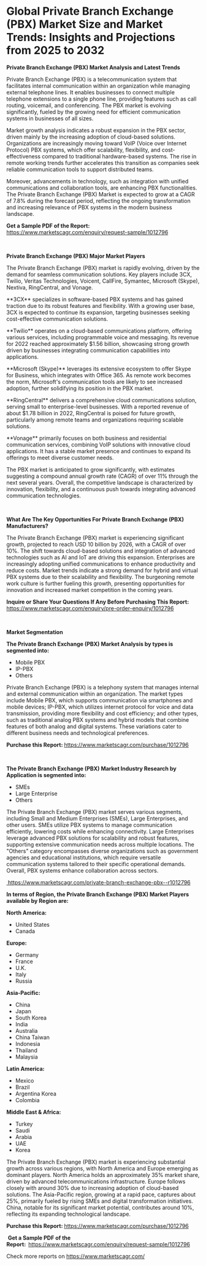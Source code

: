 <p><h1>Global Private Branch Exchange (PBX) Market Size and Market Trends: Insights and Projections from 2025 to 2032</h1></p><p><strong>Private Branch Exchange (PBX) Market Analysis and Latest Trends</strong></p>
<p><p>Private Branch Exchange (PBX) is a telecommunication system that facilitates internal communication within an organization while managing external telephone lines. It enables businesses to connect multiple telephone extensions to a single phone line, providing features such as call routing, voicemail, and conferencing. The PBX market is evolving significantly, fueled by the growing need for efficient communication systems in businesses of all sizes.</p><p>Market growth analysis indicates a robust expansion in the PBX sector, driven mainly by the increasing adoption of cloud-based solutions. Organizations are increasingly moving toward VoIP (Voice over Internet Protocol) PBX systems, which offer scalability, flexibility, and cost-effectiveness compared to traditional hardware-based systems. The rise in remote working trends further accelerates this transition as companies seek reliable communication tools to support distributed teams.</p><p>Moreover, advancements in technology, such as integration with unified communications and collaboration tools, are enhancing PBX functionalities. The Private Branch Exchange (PBX) Market is expected to grow at a CAGR of 7.8% during the forecast period, reflecting the ongoing transformation and increasing relevance of PBX systems in the modern business landscape.</p></p>
<p><strong>Get a Sample PDF of the Report:&nbsp;</strong> <a href="https://www.marketscagr.com/enquiry/request-sample/1012796?utm_campaign=3561&utm_medium=2&utm_source=Github&utm_content=ia&utm_term=08042025&utm_id=private-branch-exchange-pbx">https://www.marketscagr.com/enquiry/request-sample/1012796</a></p>
<p>&nbsp;</p>
<p><strong>Private Branch Exchange (PBX) Major Market Players</strong></p>
<p><p>The Private Branch Exchange (PBX) market is rapidly evolving, driven by the demand for seamless communication solutions. Key players include 3CX, Twilio, Veritas Technologies, Voicent, CallFire, Symantec, Microsoft (Skype), Nextiva, RingCentral, and Vonage.</p><p>**3CX** specializes in software-based PBX systems and has gained traction due to its robust features and flexibility. With a growing user base, 3CX is expected to continue its expansion, targeting businesses seeking cost-effective communication solutions.</p><p>**Twilio** operates on a cloud-based communications platform, offering various services, including programmable voice and messaging. Its revenue for 2022 reached approximately $1.56 billion, showcasing strong growth driven by businesses integrating communication capabilities into applications.</p><p>**Microsoft (Skype)** leverages its extensive ecosystem to offer Skype for Business, which integrates with Office 365. As remote work becomes the norm, Microsoft's communication tools are likely to see increased adoption, further solidifying its position in the PBX market.</p><p>**RingCentral** delivers a comprehensive cloud communications solution, serving small to enterprise-level businesses. With a reported revenue of about $1.78 billion in 2022, RingCentral is poised for future growth, particularly among remote teams and organizations requiring scalable solutions.</p><p>**Vonage** primarily focuses on both business and residential communication services, combining VoIP solutions with innovative cloud applications. It has a stable market presence and continues to expand its offerings to meet diverse customer needs.</p><p>The PBX market is anticipated to grow significantly, with estimates suggesting a compound annual growth rate (CAGR) of over 11% through the next several years. Overall, the competitive landscape is characterized by innovation, flexibility, and a continuous push towards integrating advanced communication technologies.</p></p>
<p>&nbsp;</p>
<p><strong>What Are The Key Opportunities For Private Branch Exchange (PBX) Manufacturers?</strong></p>
<p><p>The Private Branch Exchange (PBX) market is experiencing significant growth, projected to reach USD 10 billion by 2026, with a CAGR of over 10%. The shift towards cloud-based solutions and integration of advanced technologies such as AI and IoT are driving this expansion. Enterprises are increasingly adopting unified communications to enhance productivity and reduce costs. Market trends indicate a strong demand for hybrid and virtual PBX systems due to their scalability and flexibility. The burgeoning remote work culture is further fueling this growth, presenting opportunities for innovation and increased market competition in the coming years.</p></p>
<p><strong>Inquire or Share Your Questions If Any Before Purchasing This Report:</strong> <a href="https://www.marketscagr.com/enquiry/pre-order-enquiry/1012796?utm_campaign=3561&utm_medium=2&utm_source=Github&utm_content=ia&utm_term=08042025&utm_id=private-branch-exchange-pbx">https://www.marketscagr.com/enquiry/pre-order-enquiry/1012796</a></p>
<p>&nbsp;</p>
<p><strong>Market Segmentation</strong></p>
<p><strong>The Private Branch Exchange (PBX) Market Analysis by types is segmented into:</strong></p>
<p><ul><li>Mobile PBX</li><li>IP-PBX</li><li>Others</li></ul></p>
<p><p>Private Branch Exchange (PBX) is a telephony system that manages internal and external communication within an organization. The market types include Mobile PBX, which supports communication via smartphones and mobile devices; IP-PBX, which utilizes internet protocol for voice and data transmission, providing more flexibility and cost efficiency; and other types, such as traditional analog PBX systems and hybrid models that combine features of both analog and digital systems. These variations cater to different business needs and technological preferences.</p></p>
<p><strong>Purchase this Report:&nbsp;</strong><a href="https://www.marketscagr.com/purchase/1012796?utm_campaign=3561&utm_medium=2&utm_source=Github&utm_content=ia&utm_term=08042025&utm_id=private-branch-exchange-pbx">https://www.marketscagr.com/purchase/1012796</a></p>
<p>&nbsp;</p>
<p><strong>The Private Branch Exchange (PBX) Market Industry Research by Application is segmented into:</strong></p>
<p><ul><li>SMEs</li><li>Large Enterprise</li><li>Others</li></ul></p>
<p><p>The Private Branch Exchange (PBX) market serves various segments, including Small and Medium Enterprises (SMEs), Large Enterprises, and other users. SMEs utilize PBX systems to manage communication efficiently, lowering costs while enhancing connectivity. Large Enterprises leverage advanced PBX solutions for scalability and robust features, supporting extensive communication needs across multiple locations. The "Others" category encompasses diverse organizations such as government agencies and educational institutions, which require versatile communication systems tailored to their specific operational demands. Overall, PBX systems enhance collaboration across sectors.</p></p>
<p><a href="https://www.marketscagr.com/private-branch-exchange-pbx--r1012796?utm_campaign=3561&utm_medium=2&utm_source=Github&utm_content=ia&utm_term=08042025&utm_id=private-branch-exchange-pbx">&nbsp;https://www.marketscagr.com/private-branch-exchange-pbx--r1012796</a></p>
<p><strong>In terms of Region, the Private Branch Exchange (PBX) Market Players available by Region are:</strong></p>
<p>
    <p> <strong> North America: </strong>
        <ul>
            <li>United States</li>
            <li>Canada</li>
        </ul>
        </p> 
    <p> <strong> Europe: </strong>
        <ul>
            <li>Germany</li>
            <li>France</li>
            <li>U.K.</li>
            <li>Italy</li>
            <li>Russia</li>
        </ul>
        </p> 
    <p> <strong> Asia-Pacific: </strong>
        <ul>
            <li>China</li>
            <li>Japan</li>
            <li>South Korea</li>
            <li>India</li>
            <li>Australia</li>
            <li>China Taiwan</li>
            <li>Indonesia</li>
            <li>Thailand</li>
            <li>Malaysia</li>
        </ul>
        </p> 
    <p> <strong> Latin America: </strong>
        <ul>
            <li>Mexico</li>
            <li>Brazil</li>
            <li>Argentina Korea</li>
            <li>Colombia</li>
        </ul>
        </p> 
    <p> <strong> Middle East & Africa: </strong>
        <ul>
            <li>Turkey</li>
            <li>Saudi</li>
            <li>Arabia</li>
            <li>UAE</li>
            <li>Korea</li>
        </ul>
    </p>
    </p>
<p><p>The Private Branch Exchange (PBX) market is experiencing substantial growth across various regions, with North America and Europe emerging as dominant players. North America holds an approximately 35% market share, driven by advanced telecommunications infrastructure. Europe follows closely with around 30% due to increasing adoption of cloud-based solutions. The Asia-Pacific region, growing at a rapid pace, captures about 25%, primarily fueled by rising SMEs and digital transformation initiatives. China, notable for its significant market potential, contributes around 10%, reflecting its expanding technological landscape.</p></p>
<p><strong>Purchase this Report: </strong><a href="https://www.marketscagr.com/purchase/1012796?utm_campaign=3561&utm_medium=2&utm_source=Github&utm_content=ia&utm_term=08042025&utm_id=private-branch-exchange-pbx">https://www.marketscagr.com/purchase/1012796</a></p>
<p>&nbsp;<strong>Get a Sample PDF of the Report:&nbsp;&nbsp;</strong><a href="https://www.marketscagr.com/enquiry/request-sample/1012796?utm_campaign=3561&utm_medium=2&utm_source=Github&utm_content=ia&utm_term=08042025&utm_id=private-branch-exchange-pbx">https://www.marketscagr.com/enquiry/request-sample/1012796</a></p>
<p><strong></strong></p>
<p>Check more reports on <a href="https://www.marketscagr.com/?utm_campaign=3561&utm_medium=2&utm_source=Github&utm_content=ia&utm_term=08042025&utm_id=private-branch-exchange-pbx">https://www.marketscagr.com/</a></p>